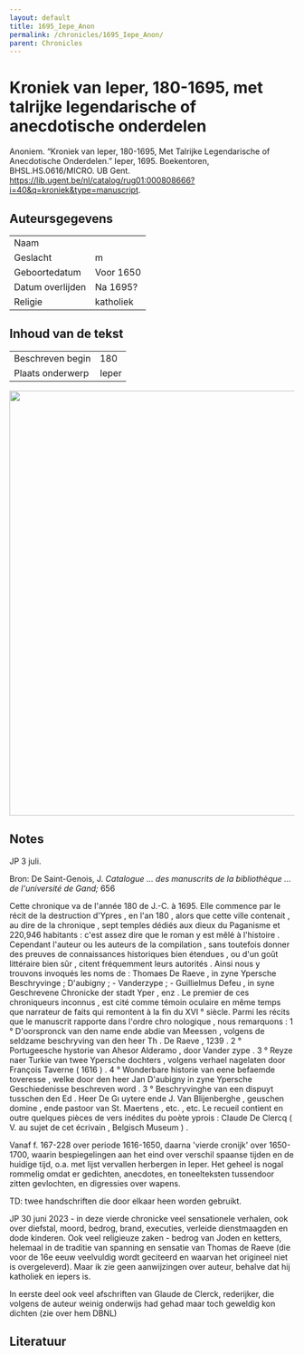 ```yaml
---
layout: default
title: 1695_Iepe_Anon
permalink: /chronicles/1695_Iepe_Anon/
parent: Chronicles
--- 
```



# Kroniek van Ieper, 180-1695, met talrijke legendarische of anecdotische onderdelen 

Anoniem. “Kroniek van Ieper, 180-1695, Met Talrijke Legendarische of Anecdotische Onderdelen.” Ieper, 1695. Boekentoren, BHSL.HS.0616/MICRO. UB Gent. https://lib.ugent.be/nl/catalog/rug01:000808666?i=40&q=kroniek&type=manuscript. 

## Auteursgegevens 

| | | 
| --------------- | --------------- | 
| Naam |   | 
| Geslacht | m | 
 | Geboortedatum | Voor 1650 | 
| Datum overlijden | Na 1695? | 
| Religie | katholiek | 

## Inhoud van de tekst 

| | | 
| --------------- | --------------- | 
| Beschreven begin | 180 | 
| Plaats onderwerp | Ieper | 

[<img src="..\..\barplots_chronicles\1695_Iepe_Anon.jpg" width="750"/>](..\..\barplots_chronicles\1695_Iepe_Anon.jpg) 

## Notes 

JP 3 juli.

Bron: De Saint-Genois, J. _Catalogue ... des manuscrits de la bibliothèque ...
de l'université de Gand;_ 656

Cette chronique va de l'année 180 de J.-C. à 1695. Elle commence par le récit
de la destruction d'Ypres , en l'an 180 , alors que cette ville contenait , au
dire de la chronique , sept temples dédiés aux dieux du Paganisme et 220,946
habitants : c'est assez dire que le roman y est mêlé à l'histoire . Cependant
l'auteur ou les auteurs de la compilation , sans toutefois donner des preuves
de connaissances historiques bien étendues , ou d'un goût littéraire bien sûr
, citent fréquemment leurs autorités . Ainsi nous y trouvons invoqués les noms
de : Thomaes De Raeve , in zyne Ypersche Beschryvinge ; D'aubigny ; -
Vanderzype ; - Guillielmus Defeu , in syne Geschrevene Chronicke der stadt
Yper , enz . Le premier de ces chroniqueurs inconnus , est cité comme témoin
oculaire en même temps que narrateur de faits qui remontent à la fin du XVI °
siècle. Parmi les récits que le manuscrit rapporte dans l'ordre chro nologique
, nous remarquons : 1 ° D'oorspronck van den name ende abdie van Meessen ,
volgens de seldzame beschryving van den heer Th . De Raeve , 1239 . 2 °
Portugeesche hystorie van Ahesor Alderamo , door Vander zype . 3 ° Reyze naer
Turkie van twee Ypersche dochters , volgens verhael nagelaten door François
Taverne ( 1616 ) . 4 ° Wonderbare historie van eene befaemde toveresse , welke
door den heer Jan D'aubigny in zyne Ypersche Geschiedenisse beschreven word .
3 ° Beschryvinghe van een dispuyt tusschen den Ed . Heer De Gı uytere ende J.
Van Blijenberghe , geuschen domine , ende pastoor van St. Maertens , etc. ,
etc. Le recueil contient en outre quelques pièces de vers inédites du poète
yprois : Claude De Clercq ( V. au sujet de cet écrivain , Belgisch Museum ) .

Vanaf f. 167-228 over periode 1616-1650, daarna 'vierde cronijk' over
1650-1700, waarin bespiegelingen aan het eind over verschil spaanse tijden en
de huidige tijd, o.a. met lijst vervallen herbergen in Ieper. Het geheel is
nogal rommelig omdat er gedichten, anecdotes, en toneelteksten tussendoor
zitten gevlochten, en digressies over wapens.

TD: twee handschriften die door elkaar heen worden gebruikt.

JP 30 juni 2023 - in deze vierde chronicke veel sensationele verhalen, ook
over diefstal, moord, bedrog, brand, executies, verleide dienstmaagden en dode
kinderen. Ook veel religieuze zaken - bedrog van Joden en ketters, helemaal in
de traditie van spanning en sensatie van Thomas de Raeve (die voor de 16e eeuw
veelvuldig wordt geciteerd en waarvan het origineel niet is overgeleverd).
Maar ik zie geen aanwijzingen over auteur, behalve dat hij katholiek en iepers
is.

In eerste deel ook veel afschriften van Glaude de Clerck, rederijker, die
volgens de auteur weinig onderwijs had gehad maar toch geweldig kon dichten
(zie over hem DBNL)



## Literatuur 

